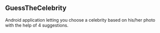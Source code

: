 ## GuessTheCelebrity

Android application letting you choose a celebrity based on his/her photo with the help of 4 suggestions. 
